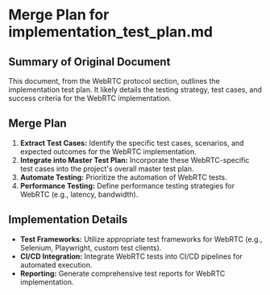 # Merge Plan for implementation_test_plan.md

## Summary of Original Document
This document, from the WebRTC protocol section, outlines the implementation test plan. It likely details the testing strategy, test cases, and success criteria for the WebRTC implementation.

## Merge Plan
1.  **Extract Test Cases:** Identify the specific test cases, scenarios, and expected outcomes for the WebRTC implementation.
2.  **Integrate into Master Test Plan:** Incorporate these WebRTC-specific test cases into the project's overall master test plan.
3.  **Automate Testing:** Prioritize the automation of WebRTC tests.
4.  **Performance Testing:** Define performance testing strategies for WebRTC (e.g., latency, bandwidth).

## Implementation Details
-   **Test Frameworks:** Utilize appropriate test frameworks for WebRTC (e.g., Selenium, Playwright, custom test clients).
-   **CI/CD Integration:** Integrate WebRTC tests into CI/CD pipelines for automated execution.
-   **Reporting:** Generate comprehensive test reports for WebRTC implementation.
